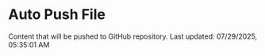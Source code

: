 # Auto Push File

Content that will be pushed to GitHub repository.
Last updated: 07/29/2025, 05:35:01 AM